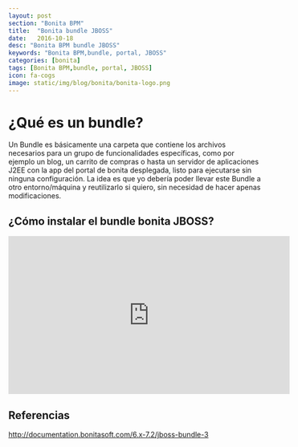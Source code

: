 ```yaml
---
layout: post
section: "Bonita BPM"
title:  "Bonita bundle JBOSS"
date:   2016-10-18
desc: "Bonita BPM bundle JBOSS"
keywords: "Bonita BPM,bundle, portal, JBOSS"
categories: [bonita]
tags: [Bonita BPM,bundle, portal, JBOSS]
icon: fa-cogs
image: static/img/blog/bonita/bonita-logo.png
---
```


# ¿Qué es un bundle? 

Un Bundle es básicamente una carpeta que contiene los archivos necesarios para un grupo de funcionalidades específicas, como por ejemplo un blog, un carrito de compras o hasta un servidor de aplicaciones J2EE con la app del portal de bonita desplegada, listo para ejecutarse sin ninguna configuración. 
La idea es que yo debería poder llevar este Bundle a otro entorno/máquina y reutilizarlo si quiero, sin necesidad de hacer apenas modificaciones.

## ¿Cómo instalar el bundle bonita JBOSS?

<div class="delimitador-multimedia">
    <div class="contenido-multimedia">
        <iframe width="560" height="315" src="https://www.youtube.com/embed/R7aeligaIyU?list=PLkQrLrDQK4Z3Ncpm1CLbHs0CvqYV1XJXU" frameborder="0" allowfullscreen></iframe>
    </div>
</div>

## Referencias

<http://documentation.bonitasoft.com/6.x-7.2/jboss-bundle-3>
